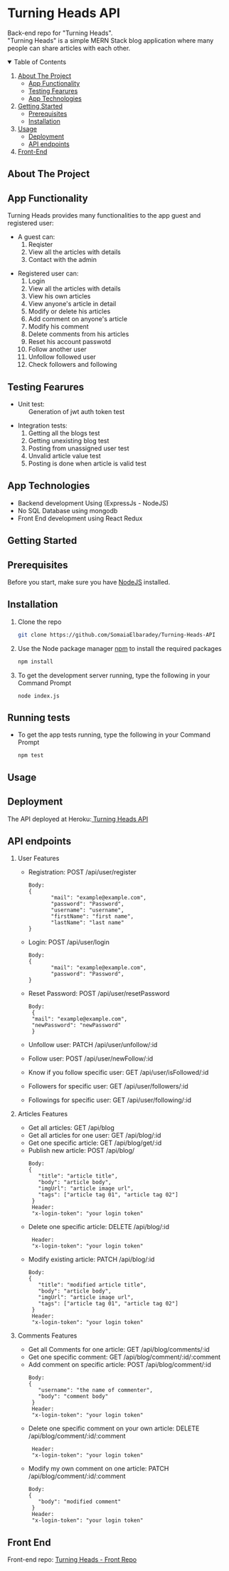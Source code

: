# Turning Heads API
Back-end repo for "Turning Heads".<br>
"Turning Heads" is a simple MERN Stack blog application where many people can share articles with each other.

<details open="open">
  <summary>Table of Contents</summary>
  <ol>
    <li>
      <a href="#about-the-project">About The Project</a>
      <ul>
        <li><a href="#app-functionality">App Functionality</a></li>
        <li><a href="#testing-fearures">Testing Fearures</a></li>
        <li><a href="#app-technologies">App Technologies</a></li>
      </ul>
    </li>
    <li>
      <a href="#getting-started">Getting Started</a>
      <ul>
        <li><a href="#prerequisites">Prerequisites</a></li>
        <li><a href="#installation">Installation</a></li>
      </ul>
    </li>
    <li><a href="#usage">Usage</a>
    <ul>
        <li><a href="#deployment">Deployment</a></li>
        <li><a href="#api-endpoints">API endpoints</a></li>
      </ul>
    </li>
    <li><a href="#front-end">Front-End </a></li>
  </ol>
</details>

## About The Project

## App Functionality
Turning Heads provides many functionalities to the app guest and registered user:

 <ul>
  <li>A guest can:
    <ol>
      <li>Reqister </li>
      <li>View all the articles with details </li>
      <li>Contact with the admin</li>
    </ol>
    </li>
 </ul>
  
   <ul>
  <li>Registered user can: 
    <ol>
      <li>Login</li>
      <li> View all the articles with details </li>
      <li> View his own articles </li>
      <li> View anyone's article in detail </li>
      <li> Modify or delete his articles </li>
      <li> Add comment on anyone's article </li>
      <li> Modify his comment </li>
      <li> Delete comments from his articles </li>
      <li> Reset his account passwotd </li>
      <li> Follow another user </li>
      <li> Unfollow followed user </li>
      <li> Check followers and following </li>
    </ol>
    </li>
</ul>

## Testing Fearures
 <ul>
  <li>Unit test:
    <ol>
      Generation of jwt auth token test
    </ol>
    </li>
 </ul>
 
  <ul>
  <li>Integration tests:
    <ol>
      <li>Getting all the blogs test </li>
      <li>Getting unexisting blog test </li>
      <li>Posting from unassigned user test</li>
      <li>Unvalid article value test</li>
      <li>Posting is done when article is valid test</li>
    </ol>
    </li>
 </ul>

 
## App Technologies
<ul>
<li> Backend development Using (ExpressJs - NodeJS)</li>
<li> No SQL Database using mongodb</li>
<li> Front End development using React Redux</li>
</ul>

## Getting Started

## Prerequisites
Before you start, make sure you have <a href="https://nodejs.org/en/download/">NodeJS</a> installed.

## Installation
1. Clone the repo
   ```sh
   git clone https://github.com/SomaiaElbaradey/Turning-Heads-API
   ```
2. Use the Node package manager <a href="https://www.npmjs.com/">npm</a> to install the required packages
   ```sh
   npm install
   ```
3. To get the development server running, type the following in your Command Prompt
   ```JS
   node index.js
   ```
   
## Running tests
- To get the app tests running, type the following in your Command Prompt
   ```JS
   npm test
   ```
     

## Usage

## Deployment
The API deployed at Heroku:<a href="https://turning-heads.herokuapp.com/"> Turning Heads API </a>

## API endpoints

1. User Features
    - Registration: POST /api/user/register
       ```JS
       Body:
       {
              "mail": "example@example.com",
              "password": "Password",
              "username": "username",
              "firstName": "first name",
              "lastName": "last name"
       } 
       ```
       
     - Login: POST /api/user/login
       ```JS
       Body:
       {
              "mail": "example@example.com",
              "password": "Password",
       } 
       ```
    - Reset Password: POST /api/user/resetPassword
       ```JS
       Body:
        {
        "mail": "example@example.com",
        "newPassword": "newPassword"
        }
       ```
       
    - Unfollow user: PATCH /api/user/unfollow/:id
    - Follow user: POST /api/user/newFollow/:id
    - Know if you follow specific user: GET /api/user/isFollowed/:id
    - Followers for specific user: GET /api/user/followers/:id
    - Followings for specific user: GET /api/user/following/:id

       
 2. Articles Features
    - Get all articles: GET /api/blog
    - Get all articles for one user: GET /api/blog/:id
    - Get one specific article: GET /api/blog/get/:id
    - Publish new article: POST /api/blog/
       ```JS
       Body:
       {
          "title": "article title",
          "body": "article body",
          "imgUrl": "article image url",
          "tags": ["article tag 01", "article tag 02"]
        }
        Header:
        "x-login-token": "your login token"
       ```
     - Delete one specific article: DELETE /api/blog/:id
       ```JS
        Header:
        "x-login-token": "your login token"
       ```
      - Modify existing article: PATCH /api/blog/:id
         ```JS
         Body:
         {
            "title": "modified article title",
            "body": "article body",
            "imgUrl": "article image url",
            "tags": ["article tag 01", "article tag 02"]
          }
          Header:
          "x-login-token": "your login token"
         ```
         
 3. Comments Features
    - Get all Comments for one article: GET /api/blog/comments/:id
    - Get one specific comment: GET /api/blog/comment/:id/:comment
    - Add comment on specific article: POST /api/blog/comment/:id
       ```JS
       Body:
       {
          "username": "the name of commenter",
          "body": "comment body"
        }
        Header:
        "x-login-token": "your login token"
       ```
     - Delete one specific comment on your own article: DELETE /api/blog/comment/:id/:comment
       ```JS
        Header:
        "x-login-token": "your login token"
       ```
      - Modify my own comment on one article: PATCH /api/blog/comment/:id/:comment
         ```JS
         Body:
         {
            "body": "modified comment"
          }
          Header:
          "x-login-token": "your login token"
         ```


## Front End 
Front-end repo: <a href="https://github.com/SomaiaElbaradey/Turning-Heads">Turning Heads - Front Repo</a> 

